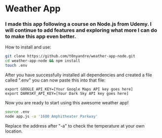 # Weather App

### I made this app following a course on Node.js from Udemy. I will continue to add features and exploring what more I can do to make this app even better.

How to install and use:

```bash
git clone https://github.com/t0nyandre/weather-app-node.git
cd weather-app-node && npm install
touch .env
```
After you have successfully installed all dependencies and created a file called ".env" you can now paste this into that file:

```
export GOOGLE_API_KEY=[Your Google Maps API key goes here]
export DARKSKY_API_KEY=[Your Dark Sky API key goes here]
```

Now you are ready to start using this awesome weather app!

```bash
source .env
node app.js -a '1600 Amphitheater Parkway'
```

Replace the address after "-a" to check the temperature at your own location.